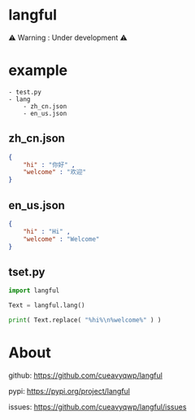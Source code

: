 # langful

⚠ Warning : Under development ⚠

# example

```
- test.py
- lang
    - zh_cn.json
    - en_us.json
```

## zh_cn.json

```json
{
    "hi" : "你好" ,
    "welcome" : "欢迎"
}
```

## en_us.json

```json
{
    "hi" : "Hi" ,
    "welcome" : "Welcome"
}
```

## tset.py

```python
import langful

Text = langful.lang()

print( Text.replace( "%hi%\n%welcome%" ) )
```

# About

github: https://github.com/cueavyqwp/langful

pypi: https://pypi.org/project/langful

issues: https://github.com/cueavyqwp/langful/issues